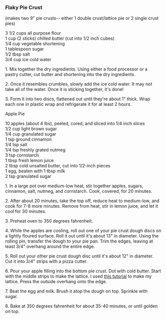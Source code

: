 
### Flaky Pie Crust  
(makes two 9" pie crusts-- either 1 double crust/lattice pie or 2 single crust pies)  
    
3 1/2 cups all purpose flour  
1 cup (2 sticks) chilled butter (cut into 1/2 inch cubes)  
1/4 cup vegetable shortening  
1 tablespoon sugar  
1/2 tbsp salt  
3/4 cup ice cold water  
    
1\. Mix together the dry ingredients. Using either a food processor or a pastry cutter, cut butter and shortening into the dry ingredients.   
    
2\. Once it resembles crumbles, slowly add the ice cold water. It may not take all of the water. Once it is sticking together, it's done!   
    
3\. Form it into two discs, flattened out until they're about 1" thick. Wrap each one in plastic wrap and refrigerate it for at least 2 hours.   
  
Apple Pie  
    
10 apples (about 4 lbs), peeled, cored, and sliced into 1/4 inch slices  
1/2 cup light brown sugar  
1/4 cup granulated sugar  
1 tsp ground cinnamon  
1/4 tsp salt  
1/4 tsp freshly grated nutmeg  
3 tsp cornstarch  
1 tbsp fresh lemon juice  
2 tbsp cold unsalted butter, cut into 1/2-inch pieces  
1 egg, beaten with 1 tbsp milk  
2 tsp granulated sugar  
  
1\. In a large pot over medium-low heat, stir together apples, sugars, cinnamon, salt, nutmeg, and cornstarch. Cook, covered, for 20 minutes.  
  
2\. After about 20 minutes, take the top off, reduce heat to medium-low, and cook for 7-8 more minutes. Remove from heat, stir in lemon juice, and let it cool for 30 minutes.  
  
3\. Preheat oven to 350 degrees fahrenheit.   
  
4\. While the apples are cooling, roll out one of your pie crust dough discs on a lightly floured surface. Roll it out until it's about 13" in diameter. Using the rolling pin, transfer the dough to your pie pan. Trim the edges, leaving at least 3/4" overhang around the entire edge.  
  
5\. Roll out your other pie crust dough disc until it's about 12" in diameter. Cut it into 3/4" strips with a pizza cutter.   
  
6\. Pour your apple filling into the bottom pie crust. Dot with cold butter. Start with the middle strips to make the lattice. I used [this tutorial](http://www.butterbaking.com/2011/11/15/traditional-apple-pie/) to make my lattice. Press the outside overhang onto the edge.   
  
7\. Beat the egg and milk. Brush it atop the dough on top. Sprinkle with sugar.   
  
8\. Bake at 350 degrees fahrenheit for about 35-40 minutes, or until golden on top.   
    